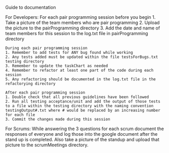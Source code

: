 Guide to documentation 

For Developers:
	For each pair programming session before you begin
	1. Take a picture of the team members who are pair programming
	2. Upload the picture to the pairProgramming directory
	3. Add the date and name of team members for this session to the log.txt file in pairProgramming directory

	During each pair programming session 
	1. Remember to add tests for ANY bug found while working
	2. Any tests added must be updated within the file testsForBugs.txt testing directory
	3. Remember to update the taskChart as needed
	4. Remember to refactor at least one part of the code during each session
	5. Any refactoring should be documented in the log.txt file in the refactorying directory

	After each pair programming session
	1. Double check that all previous guidelines have been followed
	2. Run all testing acceptance/unit and add the output of those tests to a file within the testing directory with the naming convention testingOutput#.txt where # would be replaced by an increasing number for each file
	3. Commit the changes made during this session

For Scrums:
	While answering the 3 questions for each scrum document the responses of everyone and log those into the google document after the stand up is completed. Also take a picture of the standup and upload that picture to the scrumMeetings directory.